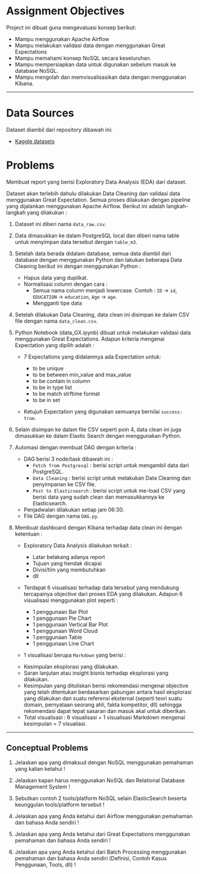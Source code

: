 # Assignment Objectives

Project ini dibuat guna mengevaluasi konsep berikut:

- Mampu menggunakan Apache Airflow
- Mampu melakukan validasi data dengan menggunakan Great Expectations
- Mampu memahami konsep NoSQL secara keseluruhan.
- Mampu mempersiapkan data untuk digunakan sebelum masuk ke database NoSQL.
- Mampu mengolah dan memvisualisasikan data dengan menggunakan Kibana.

---

# Data Sources
Dataset diambil dari repository dibawah ini:

- [Kaggle datasets](https://www.kaggle.com/code/akshitmadan/complete-data-analysis-supermarket-dataset/input)

# Problems

Membuat report yang berisi Exploratory Data Analysis (EDA) dari dataset.
  
Dataset akan terlebih dahulu dilakukan Data Cleaning dan validasi data menggunakan Great Expectation. Semua proses dilakukan dengan pipeline yang dijalankan menggunakan Apache Airflow. Berikut ini adalah langkah-langkah yang dilakukan : 

1. Dataset ini diberi nama `data_raw.csv`.

2. Data dimasukkan ke dalam PostgreSQL local dan diberi nama table untuk menyimpan data tersebut dengan `table_m3`.

3. Setelah data berada didalam database, semua data diambil dari database dengan menggunakan Python dan lakukan beberapa Data Cleaning berikut ini dengan menggunakan Python :
   - Hapus data yang duplikat.
   - Normalisasi column dengan cara : 
     + Semua nama column menjadi lowercase. Contoh : `ID` → `id`, `EDUCATION` → `education`, `Age` → `age`.
     + Mengganti tipe data

4. Setelah dilakukan Data Cleaning, data clean ini disimpan ke dalam CSV file dengan nama `data_clean.csv`.

5. Python Notebook (data_GX.ipynb) dibuat untuk melakukan validasi data menggunakan Great Expectations. Adapun kriteria mengenai Expectation yang dipilih adalah :
   - 7 Expectations yang didalamnya ada Expectation untuk:
     + to be unique
     + to be between min_value and max_value
     + to be contain in column
     + to be in type list
     + to be match strftime format
     + to be in set


   - Ketujuh Expectation yang digunakan semuanya bernilai `success: true`.

6. Selain disimpan ke dalam file CSV seperti poin 4, data clean ini juga dimasukkan ke dalam Elastic Search dengan menggunakan Python.

7. Automasi dengan membuat DAG dengan kriteria :
   - DAG berisi 3 node/task dibawah ini :
     + `Fetch from Postgresql` : berisi script untuk mengambil data dari PostgreSQL.
     + `Data Cleaning` : berisi script untuk melakukan Data Cleaning dan penyimpanan ke CSV file.
     + `Post to Elasticsearch` : berisi script untuk me-load CSV yang berisi data yang sudah clean dan memasukkannya ke Elasticsearch.
   - Penjadwalan dilakukan setiap jam 06:30.
   - File DAG dengan nama `DAG.py`.

8. Membuat dashboard dengan Kibana terhadap data clean ini dengan ketentuan :
   - Exploratory Data Analysis dilakukan terkait :
     * Latar belakang adanya report
     * Tujuan yang hendak dicapai
     * Divisi/tim yang membutuhkan
     * dll
   - Terdapat 6 visualisasi terhadap data tersebut yang mendukung tercapainya objective dari proses EDA yang dilakukan. Adapun 6 visualisasi menggunakan plot seperti :
     * 1 penggunaan Bar Plot
     * 1 penggunaan Pie Chart
     * 1 penggunaan Vertical Bar Plot
     * 1 penggunaan Word Cloud
     * 1 penggunaan Table
     * 1 penggunaan Line Chart
     
    - 1 visualisasi berupa `Markdown` yang berisi :
     + Kesimpulan eksplorasi yang dilakukan.
     + Saran lanjutan atau insight bisnis terhadap eksplorasi yang dilakukan.
     + Kesimpulan yang dituliskan berisi rekomendasi mengenai objective yang telah ditentukan berdasarkan gabungan antara hasil eksplorasi yang dilakukan dan suatu referensi eksternal (seperti teori suatu domain, pernyataan seorang ahli, fakta kompetitor, dll) sehingga rekomendasi dapat tepat sasaran dan masuk akal untuk diberikan.
   - Total visualisasi : 6 visualisasi + 1 visualisasi Markdown mengenai kesimpulan = 7 visualiasi.
   
---
## Conceptual Problems

1. Jelaskan apa yang dimaksud dengan NoSQL menggunakan pemahaman yang kalian ketahui !

2. Jelaskan kapan harus menggunakan NoSQL dan Relational Database Management System !

3. Sebutkan contoh 2 tools/platform NoSQL selain ElasticSearch beserta keunggulan tools/platform tersebut !

4. Jelaskan apa yang Anda ketahui dari Airflow menggunakan pemahaman dan bahasa Anda sendiri !

5. Jelaskan apa yang Anda ketahui dari Great Expectations menggunakan pemahaman dan bahasa Anda sendiri !

6. Jelaskan apa yang Anda ketahui dari Batch Processing menggunakan pemahaman dan bahasa Anda sendiri (Definisi, Contoh Kasus Penggunaan, Tools, dll) !